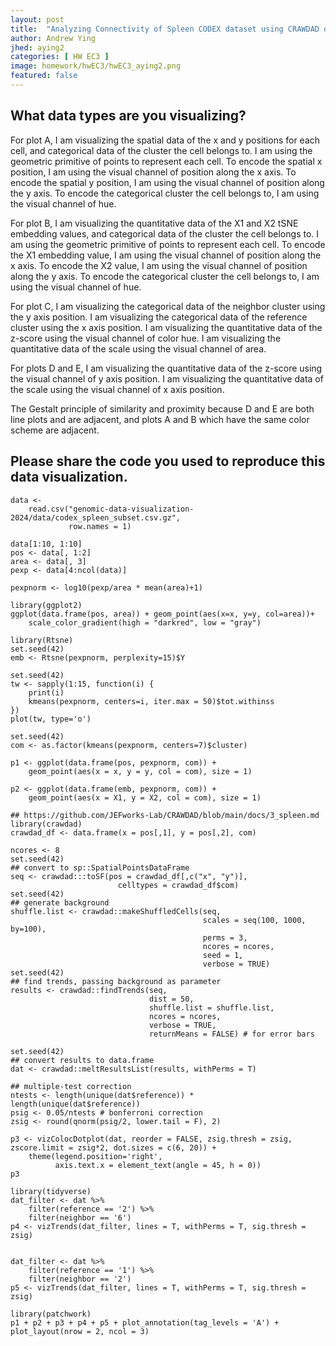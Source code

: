 ```yaml
---
layout: post
title:  "Analyzing Connectivity of Spleen CODEX dataset using CRAWDAD on K-means Clusters"
author: Andrew Ying
jhed: aying2
categories: [ HW EC3 ]
image: homework/hwEC3/hwEC3_aying2.png
featured: false
---
```


## What data types are you visualizing?

For plot A, I am visualizing the spatial data of the x and y positions for each cell, and categorical data of the cluster the cell belongs to. I am using the geometric primitive of points to represent each cell. To encode the spatial x position, I am using the visual channel of position along the x axis. To encode the spatial y position, I am using the visual channel of position along the y axis. To encode the categorical cluster the cell belongs to, I am using the visual channel of hue.

For plot B, I am visualizing the quantitative data of the X1 and X2 tSNE embedding values, and categorical data of the cluster the cell belongs to. I am using the geometric primitive of points to represent each cell. To encode the X1 embedding value, I am using the visual channel of position along the x axis. To encode the X2 value, I am using the visual channel of position along the y axis. To encode the categorical cluster the cell belongs to, I am using the visual channel of hue.

For plot C, I am visualizing the categorical data of the neighbor cluster using the y axis position. I am visualizing the categorical data of the reference cluster using the x axis position. I am visualizing the quantitative data of the z-score using the visual channel of color hue. I am visualizing the quantitative data of the scale using the visual channel of area. 

For plots D and E, I am visualizing the quantitative data of the z-score using the visual channel of y axis position. I am visualizing the quantitative data of the scale using the visual channel of x axis position. 

The Gestalt principle of similarity and proximity because D and E are both line plots and are adjacent, and plots A and B which have the same color scheme are adjacent.


## Please share the code you used to reproduce this data visualization.
```{r}
data <-
    read.csv("genomic-data-visualization-2024/data/codex_spleen_subset.csv.gz",
             row.names = 1)

data[1:10, 1:10]
pos <- data[, 1:2]
area <- data[, 3]
pexp <- data[4:ncol(data)]

pexpnorm <- log10(pexp/area * mean(area)+1)

library(ggplot2)
ggplot(data.frame(pos, area)) + geom_point(aes(x=x, y=y, col=area))+
    scale_color_gradient(high = "darkred", low = "gray")

library(Rtsne)
set.seed(42)
emb <- Rtsne(pexpnorm, perplexity=15)$Y

set.seed(42)
tw <- sapply(1:15, function(i) {
    print(i)
    kmeans(pexpnorm, centers=i, iter.max = 50)$tot.withinss
})
plot(tw, type='o')

set.seed(42)
com <- as.factor(kmeans(pexpnorm, centers=7)$cluster)

p1 <- ggplot(data.frame(pos, pexpnorm, com)) +
    geom_point(aes(x = x, y = y, col = com), size = 1)

p2 <- ggplot(data.frame(emb, pexpnorm, com)) +
    geom_point(aes(x = X1, y = X2, col = com), size = 1)

## https://github.com/JEFworks-Lab/CRAWDAD/blob/main/docs/3_spleen.md
library(crawdad)
crawdad_df <- data.frame(x = pos[,1], y = pos[,2], com)

ncores <- 8
set.seed(42)
## convert to sp::SpatialPointsDataFrame
seq <- crawdad:::toSF(pos = crawdad_df[,c("x", "y")],
                        celltypes = crawdad_df$com)
set.seed(42)
## generate background
shuffle.list <- crawdad::makeShuffledCells(seq,
                                           scales = seq(100, 1000, by=100),
                                           perms = 3,
                                           ncores = ncores,
                                           seed = 1,
                                           verbose = TRUE)
set.seed(42)
## find trends, passing background as parameter
results <- crawdad::findTrends(seq,
                               dist = 50,
                               shuffle.list = shuffle.list,
                               ncores = ncores,
                               verbose = TRUE, 
                               returnMeans = FALSE) # for error bars

set.seed(42)
## convert results to data.frame
dat <- crawdad::meltResultsList(results, withPerms = T)

## multiple-test correction
ntests <- length(unique(dat$reference)) * length(unique(dat$reference))
psig <- 0.05/ntests # bonferroni correction
zsig <- round(qnorm(psig/2, lower.tail = F), 2)

p3 <- vizColocDotplot(dat, reorder = FALSE, zsig.thresh = zsig, zscore.limit = zsig*2, dot.sizes = c(6, 20)) +
    theme(legend.position='right',
          axis.text.x = element_text(angle = 45, h = 0))
p3

library(tidyverse)
dat_filter <- dat %>% 
    filter(reference == '2') %>% 
    filter(neighbor == '6')
p4 <- vizTrends(dat_filter, lines = T, withPerms = T, sig.thresh = zsig)


dat_filter <- dat %>% 
    filter(reference == '1') %>% 
    filter(neighbor == '2')
p5 <- vizTrends(dat_filter, lines = T, withPerms = T, sig.thresh = zsig)

library(patchwork)
p1 + p2 + p3 + p4 + p5 + plot_annotation(tag_levels = 'A') + plot_layout(nrow = 2, ncol = 3)

```